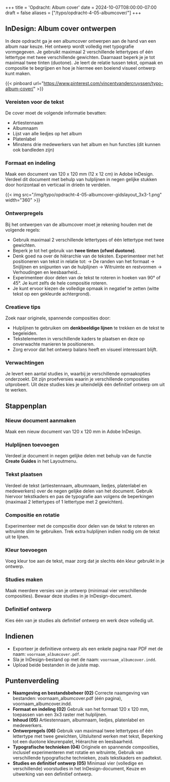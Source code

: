 +++
title = 'Opdracht: Album cover'
date = 2024-10-07T08:00:00-07:00
draft = false
aliases = ["/typo/opdracht-4-05-albumcover/"]
+++

## InDesign: Album cover ontwerpen

In deze opdracht ga je een albumcover ontwerpen aan de hand van een album naar keuze. Het ontwerp wordt volledig met typografie vormgegeven. Je gebruikt maximaal 2 verschillende lettertypes of één lettertype met twee verschillende gewichten. Daarnaast beperk je je tot maximaal twee tinten (duotone). Je leert de relatie tussen tekst, opmaak en compositie te begrijpen en hoe je hiermee een boeiend visueel ontwerp kunt maken.

{{< pinboard url="https://www.pinterest.com/vincentvandercruyssen/typo-album-cover/" >}}

### Vereisten voor de tekst
De cover moet de volgende informatie bevatten:
- Artiestennaam
- Albumnaam
- Lijst van alle liedjes op het album
- Platenlabel
- Minstens drie medewerkers van het album en hun functies (dit kunnen ook bandleden zijn)

### Formaat en indeling
Maak een document van 120 x 120 mm (12 x 12 cm) in Adobe InDesign. Verdeel dit document met behulp van hulplijnen in negen gelijke stukken door horizontaal en verticaal in drieën te verdelen.

{{< img src="/img/typo/opdracht-4-05-albumcover-gidslayout_3x3-1.png" width="360" >}}

### Ontwerpregels
Bij het ontwerpen van de albumcover moet je rekening houden met de volgende regels:
- Gebruik maximaal 2 verschillende lettertypes of één lettertype met twee gewichten.
- Beperk je tot het gebruik van **twee tinten (ofwel duotone)**.
- Denk goed na over de hiërarchie van de teksten. Experimenteer met het positioneren van tekst in relatie tot: → De randen van het formaat → Snijlijnen en snijpunten van de hulplijnen → Witruimte en restvormen → Verhoudingen en leesbaarheid...
- Experimenteer door delen van de tekst te roteren in hoeken van 90° of 45°. Je kunt zelfs de hele compositie roteren.
- Je kunt ervoor kiezen de volledige opmaak in negatief te zetten (witte tekst op een gekleurde achtergrond).
  
### Creatieve tips
Zoek naar originele, spannende composities door:
- Hulplijnen te gebruiken om **denkbeeldige lijnen** te trekken en de tekst te begeleiden.
- Tekstelementen in verschillende kaders te plaatsen en deze op onverwachte manieren te positioneren.
- Zorg ervoor dat het ontwerp balans heeft en visueel interessant blijft.

### Verwachtingen
Je levert een aantal studies in, waarbij je verschillende opmaakopties onderzoekt. Dit zijn proefversies waarin je verschillende composities uitprobeert. Uit deze studies kies je uiteindelijk één definitief ontwerp om uit te werken.

## Stappenplan

### Nieuw document aanmaken
Maak een nieuw document van 120 x 120 mm in Adobe InDesign. 

### Hulplijnen toevoegen
Verdeel je document in negen gelijke delen met behulp van de functie **Create Guides** in het Layoutmenu.

### Tekst plaatsen
Verdeel de tekst (artiestennaam, albumnaam, liedjes, platenlabel en medewerkers) over de negen gelijke delen van het document. Gebruik hiervoor tekstkaders en pas de typografie aan volgens de beperkingen (maximaal 2 lettertypes of 1 lettertype met 2 gewichten).

### Compositie en rotatie
Experimenteer met de compositie door delen van de tekst te roteren en witruimte slim te gebruiken. Trek extra hulplijnen indien nodig om de tekst uit te lijnen.

### Kleur toevoegen
Voeg kleur toe aan de tekst, maar zorg dat je slechts één kleur gebruikt in je ontwerp.

### Studies maken
Maak meerdere versies van je ontwerp (minimaal vier verschillende composities). Bewaar deze studies in je InDesign-document.

### Definitief ontwerp
Kies één van je studies als definitief ontwerp en werk deze volledig uit.

## Indienen
- Exporteer je definitieve ontwerp als een enkele pagina naar PDF met de naam: `voornaam_albumcover.pdf`.  
- Sla je InDesign-bestand op met de naam: `voornaam_albumcover.indd`.  
- Upload beide bestanden in de juiste map.  

## Puntenverdeling

- **Naamgeving en bestandsbeheer (02)** Correcte naamgeving van bestanden: voornaam_albumcover.pdf (één pagina), voornaam_albumcover.indd.
- **Formaat en indeling (02)** Gebruik van het formaat 120 x 120 mm, toepassen van een 3x3 raster met hulplijnen.
- **Inhoud (05)** Artiestennaam, albumnaam, liedjes, platenlabel en medewerkers.
- **Ontwerpregels (06)** Gebruik van maximaal twee lettertypes of één lettertype met twee gewichten, Uitsluitend werken met tekst, Beperking tot een duotone kleurenpalet, Hiërarchie en leesbaarheid.
- **Typografische technieken (04)** Originele en spannende composities, inclusief experimenteren met rotatie en witruimte, Gebruik van verschillende typografische technieken, zoals tekstkaders en padtekst.
- **Studies en definitief ontwerp (05)** Minimaal vier (volledige en verschillende) voorstudies in het InDesign-document, Keuze en uitwerking van een definitief ontwerp.